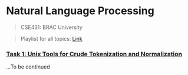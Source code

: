 # Natural Language Processing
> CSE431: BRAC University


> Playlist for all topics: [Link](https://www.youtube.com/playlist?list=PLYTBfujHP-398q0SsvCGZ2kWCU0jDViAY)

### [Task 1: Unix Tools for Crude Tokenization and Normalization](https://github.com/sanjib-sen/nlp/tree/master/task01)
...To be continued

